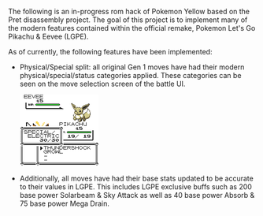 The following is an in-progress rom hack of Pokemon Yellow based on the Pret disassembly project. The goal of this project is to implement many of the modern features contained within the official remake, Pokemon Let's Go Pikachu & Eevee (LGPE).

As of currently, the following features have been implemented:
	
- Physical/Special split: all original Gen 1 moves have had their modern physical/special/status categories applied. These categories can be seen on the move selection screen of the battle UI.
	
	![Category UI](/screenshots/bgb00002.bmp)

- Additionally, all moves have had their base stats updated to be accurate to their values in LGPE. This includes LGPE exclusive buffs such as 200 base power Solarbeam & Sky Attack as well as 40 base power Absorb & 75 base power Mega Drain.

